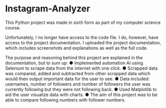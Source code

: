 # Instagram-Analyzer
This Python project was made in sixth form as part of my computer science course.

Unfortunately, I no longer have access to the code file.
I do, however, have access to the project documentation.
I uploaded the project documentation, which includes screenshots and explanations as well as the full code.

The purpose and reasoning behind this project are explained in the documentation, but to sum up:
● Implemented automation AI using Selenium to scrape data from the internet with one click. 
● Scrapped data was compared, added and subtracted from other scrapped data which would 
then output important data for the user to see.
● Data included: usernames, number of followers and number of followers the user was currently 
following but they were not following back.
● Used Matplotlib to aid the user visualize data with charts.
● The aim of this project was to be able to compare following numbers with follower numbers.
